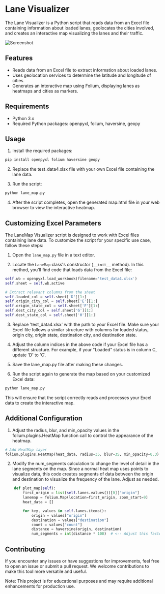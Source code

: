 # Lane Visualizer

The Lane Visualizer is a Python script that reads data from an Excel file containing information about loaded lanes, 
geolocates the cities involved, and creates an interactive map visualizing the lanes and their traffic.

![Screenshot](https://drive.google.com/file/d/19ukbAPzOAJZ3y8zYredZZKnSd4Gr6X23/preview)

## Features

- Reads data from an Excel file to extract information about loaded lanes.
- Uses geolocation services to determine the latitude and longitude of cities.
- Generates an interactive map using Folium, displaying lanes as heatmaps and cities as markers.

## Requirements

- Python 3.x
- Required Python packages: openpyxl, folium, haversine, geopy

## Usage

1. Install the required packages:

```bash
pip install openpyxl folium haversine geopy
```

2. Replace the test_data4.xlsx file with your own Excel file containing the lane data.

3. Run the script:

```bash
python lane_map.py
```
4. After the script completes, open the generated map.html file in your web browser to view the interactive heatmap.

## Customizing Excel Parameters

The LaneMap Visualizer script is designed to work with Excel files containing lane data. 
To customize the script for your specific use case, follow these steps:

1. Open the `lane_map.py` file in a text editor.

2. Locate the `LaneMap` class's constructor (`__init__` method).
In this method, you'll find code that loads data from the Excel file:

```python
self.wb = openpyxl.load_workbook(filename='test_data4.xlsx')
self.sheet = self.wb.active

# Extract relevant columns from the sheet
self.loaded_col = self.sheet['D'][1:]
self.origin_city_col = self.sheet['E'][1:]
self.origin_state_col = self.sheet['F'][1:]
self.dest_city_col = self.sheet['G'][1:]
self.dest_state_col = self.sheet['H'][1:]
```

3. Replace 'test_data4.xlsx' with the path to your Excel file.
Make sure your Excel file follows a similar structure with columns for loaded status, origin city, origin state, destination city, and destination state.

4. Adjust the column indices in the above code if your Excel file has a different structure. For example, if your "Loaded" status is in column C, update 'D' to 'C'.

5. Save the lane_map.py file after making these changes.

6. Run the script again to generate the map based on your customized Excel data:

```bash
python lane_map.py
```

This will ensure that the script correctly reads and processes your Excel data to create the interactive map.

## Additional Configuration

1. Adjust the radius, blur, and min_opacity values in the folium.plugins.HeatMap function call to control the appearance of the heatmap.

```python
# Add HeatMap layer
folium.plugins.HeatMap(heat_data, radius=35, blur=35, min_opacity=0.3).add_to(lanemap)
```

2. Modify the num_segments calculation to change the level of detail in the lane segments on the map.
Since a normal heat map uses points to visualize data, this code creates segments of data between the
origin and destination to visualize the frequency of the lane. Adjust as needed.

```python
    def plot_map(self):
        first_origin = list(self.lanes.values())[0]["origin"]
        lanemap = folium.Map(location=first_origin, zoom_start=9)
        heat_data = []

        for key, values in self.lanes.items():
            origin = values["origin"]
            destination = values["destination"]
            count = values["count"]
            distance = haversine(origin, destination)
            num_segments = int(distance * 100)  # <-- Adjust this factor as needed --
```
## Contributing

If you encounter any issues or have suggestions for improvements, feel free to open an issue or submit a pull request. We welcome contributions to make this tool more versatile and useful.

Note: This project is for educational purposes and may require additional enhancements for production use.
